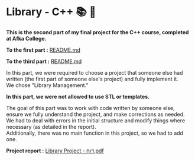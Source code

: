 # Library - C++ 📚 📖
**This is the second part of my final project for the C++ course, completed at Afka College.**

**To the first part :**  [README.md](https://github.com/orikatz99/Taxi_Company-/blob/main/README.md)

**To the third part :**  [README.md](https://github.com/orikatz99/Taxi_Company-/blob/main/README.md)

In this part, we were required to choose a project that someone else had written (the first part of someone else's project) and fully implement it.  
We chose "Library Management."

**In this part, we were not allowed to use STL or templates.**

The goal of this part was to work with code written by someone else, ensure we fully understand the project, and make corrections as needed.  
We had to deal with errors in the initial structure and modify things where necessary (as detailed in the report).  
Additionally, there was no main function in this project, so we had to add one.  

**Project report :**  [Library Project - דוח.pdf](https://github.com/orikatz99/Library/blob/main/Library%20Project%20-%20%D7%93%D7%95%D7%97.pdf)
